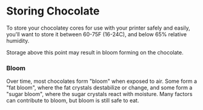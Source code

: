 # Storing Chocolate

To store your chocolatey cores for use with your printer safely and easily, you'll want to store it between 60-75F (16-24C), and below 65% relative humidity.

Storage above this point may result in bloom forming on the chocolate.

### Bloom

Over time, most chocolates form "bloom" when exposed to air.  Some form a "fat bloom", where the fat crystals destabilize or change, and some form a "sugar bloom", where the sugar crystals react with moisture.  Many factors can contribute to bloom, but bloom is still safe to eat. 

<!-- todo get photo of bloomed core -->
    